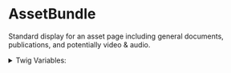 <!-- This is the general documentation layout. Add or remove any sections as needed, but try to stay consistent across components. -->
# AssetBundle

Standard display for an asset page including general documents, publications, and potentially video & audio.

[//]: # (<details>)
[//]: # (  <summary>Inherited CSS Variables:</summary>)
[//]: # (  - `--name`: description...)
[//]: # (</details>)

<details>
  <summary>Twig Variables:</summary>

  ```
  text: "Nemo enim ipsam voluptatem quia voluptas sit aspernatur aut odit aut fugit, sed quia consequuntur magni dolores eos qui ratione voluptatem sequi nesciunt. Neque porro quisquam est, qui dolorem ipsum quia dolor sit amet, consectetur, adipisci velit, sed quia non numquam eius modi tempora incidunt ut labore et dolore magnam aliquam quaerat voluptatem.",
  primary_file_type: "PDF",
  doc_type: "Report",
  assets: [
    {
      type: "pdf",
      url: "https://www.w3.org/WAI/ER/tests/xhtml/testfiles/resources/pdf/dummy.pdf",
    },
    ...
  ],
  languages: {
    variant: "ul",
    variant_layout: "grid",
    items: [
      {
        text: "<a href='https://www.w3.org/WAI/ER/tests/xhtml/testfiles/resources/pdf/dummy.pdf'>español</a> (Spanish)",
      },
      ...
    ]
  }
  ```
</details>
